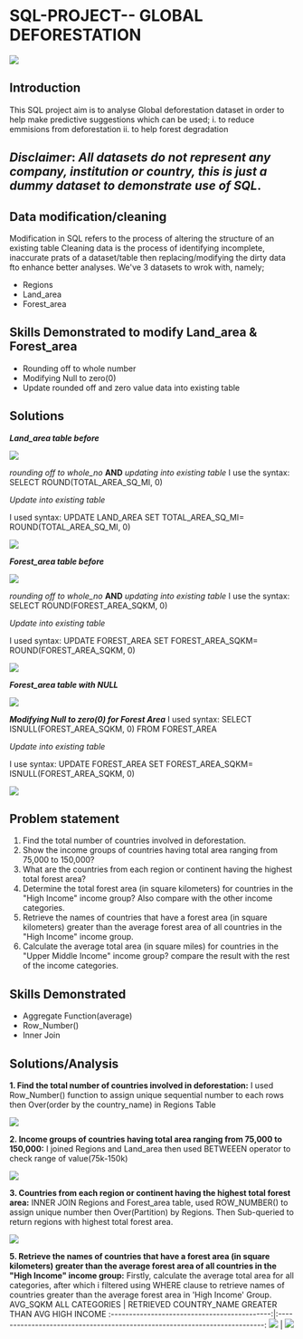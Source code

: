 # SQL-PROJECT-- **GLOBAL DEFORESTATION**

![](Deforestation_1.jpg)

## Introduction
This SQL project aim is to analyse Global deforestation dataset in order to help make predictive suggestions which can be used;
i. to reduce emmisions from deforestation
ii. to help forest degradation

**_Disclaimer_**: _All datasets do not represent any company, institution or country, this is just a dummy dataset to demonstrate use of SQL_.
--

## Data modification/cleaning
Modification in SQL refers to the process of altering the structure of an existing table
Cleaning data is the process of identifying incomplete, inaccurate prats of a dataset/table then replacing/modifying the dirty data fto enhance better analyses.
We've 3 datasets to wrok with, namely;
   - Regions
   - Land_area
   - Forest_area

## Skills Demonstrated to modify Land_area & Forest_area
- Rounding off to whole number 
- Modifying Null to zero(0)
- Update rounded off and zero value data into existing table

## Solutions

_**Land_area table before**_

![](LAND_AREA_BFR_UPDATE.png)

_rounding off to whole_no_ **AND** _updating into existing table_
I use the syntax: SELECT ROUND(TOTAL_AREA_SQ_MI, 0)

_Update into existing table_

I used syntax: UPDATE LAND_AREA SET TOTAL_AREA_SQ_MI= ROUND(TOTAL_AREA_SQ_MI, 0)

![](LAND_AREA_AFTER_UPDATE1.png)

_**Forest_area table before**_

![](FOREST_AREA_BFR_UPDATE.png)

_rounding off to whole_no_ **AND** _updating into existing table_
I use the syntax: SELECT ROUND(FOREST_AREA_SQKM, 0)

_Update into existing table_

I used syntax: UPDATE FOREST_AREA SET FOREST_AREA_SQKM= ROUND(FOREST_AREA_SQKM, 0)

![](FOREST_AREA_AFTER_UPDATE.png)

_**Forest_area table with NULL**_

![](FOREST_AREA_WITH_NULL.png)

_**Modifying Null to zero(0) for Forest Area**_
I used syntax: SELECT ISNULL(FOREST_AREA_SQKM, 0) FROM FOREST_AREA

_Update into existing table_

I use syntax: UPDATE FOREST_AREA SET FOREST_AREA_SQKM= ISNULL(FOREST_AREA_SQKM, 0)

![](FOREST_AREA_SQKM_NULL_UPDATE.png)

## Problem statement
1. Find the total number of countries involved in deforestation.
2. Show the income groups of countries having total area ranging from 75,000 to 150,000?
3. What are the countries from each region or continent having the highest total forest area?
4. Determine the total forest area (in square kilometers) for countries in the "High Income" income group?
   Also compare with the other income categories.
5. Retrieve the names of countries that have a forest area (in square kilometers)
   greater than the average forest area of all countries in the "High Income" income group.
6. Calculate the average total area (in square miles) for countries in the "Upper Middle Income" income group? 
 compare the result with the rest of the income categories.

## Skills Demonstrated
- Aggregate Function(average)
- Row_Number()
- Inner Join


## Solutions/Analysis

**1. Find the total number of countries involved in deforestation:**
I used Row_Number() function to assign unique sequential number to each rows then Over(order by the country_name) in Regions Table

![](Total_number_coun.png)

**2. Income groups of countries having total area ranging from 75,000 to 150,000:**
I joined Regions and Land_area then used BETWEEEN operator to check range of value(75k-150k)

![](Totalarea_ranging_75,000.png)


**3. Countries from each region or continent having the highest total forest area:** 
INNER JOIN Regions and Forest_area table, used ROW_NUMBER() to assign unique number then Over(Partition) by Regions. Then Sub-queried to return regions with highest total forest area.

![](COUN_REGION_WT_HIGHEST.png)


 **5. Retrieve the names of countries that have a forest area (in square kilometers) greater than the average forest area of all countries in the "High Income" income group:**
Firstly, calculate the average total area for all categories, after which i filtered using WHERE clause to retrieve names of countries greater than the average forest area in 'High Income' Group.
AVG_SQKM ALL CATEGORIES                       |                  RETRIEVED COUNTRY_NAME GREATER THAN AVG HIGH INCOME
:--------------------------------------------:|:--------------------------------------------------------------------------:
  ![](AVG_SQKM.png)                           |                                   ![](NAME_COUN_GREATER_HI.png)
